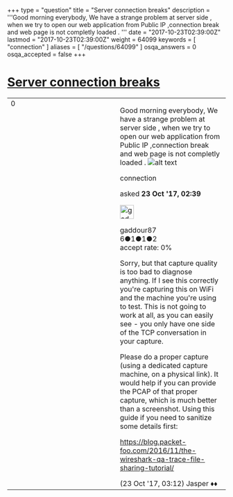 +++
type = "question"
title = "Server connection breaks"
description = '''Good morning everybody, We have a strange problem at server side , when we try to open our web application from Public IP ,connection break and web page is not completly loaded . '''
date = "2017-10-23T02:39:00Z"
lastmod = "2017-10-23T02:39:00Z"
weight = 64099
keywords = [ "connection" ]
aliases = [ "/questions/64099" ]
osqa_answers = 0
osqa_accepted = false
+++

<div class="headNormal">

# [Server connection breaks](/questions/64099/server-connection-breaks)

</div>

<div id="main-body">

<div id="askform">

<table id="question-table" style="width:100%;"><colgroup><col style="width: 50%" /><col style="width: 50%" /></colgroup><tbody><tr class="odd"><td style="width: 30px; vertical-align: top"><div class="vote-buttons"><div id="post-64099-score" class="post-score" title="current number of votes">0</div><div id="favorite-count" class="favorite-count"></div></div></td><td><div id="item-right"><div class="question-body"><p>Good morning everybody, We have a strange problem at server side , when we try to open our web application from Public IP ,connection break and web page is not completly loaded . <img src="https://osqa-ask.wireshark.org/upfiles/satim.png" alt="alt text" /></p></div><div id="question-tags" class="tags-container tags">connection</div><div id="question-controls" class="post-controls"></div><div class="post-update-info-container"><div class="post-update-info post-update-info-user"><p>asked <strong>23 Oct '17, 02:39</strong></p><img src="https://secure.gravatar.com/avatar/940cc74d60837baff7b661d28d67934c?s=32&amp;d=identicon&amp;r=g" class="gravatar" width="32" height="32" alt="gaddour87&#39;s gravatar image" /><p>gaddour87<br />
<span class="score" title="6 reputation points">6</span><span title="1 badges"><span class="badge1">●</span><span class="badgecount">1</span></span><span title="1 badges"><span class="silver">●</span><span class="badgecount">1</span></span><span title="2 badges"><span class="bronze">●</span><span class="badgecount">2</span></span><br />
<span class="accept_rate" title="Rate of the user&#39;s accepted answers">accept rate:</span> <span title="gaddour87 has no accepted answers">0%</span></p></img></div></div><div id="comments-container-64099" class="comments-container"><span id="64100"></span><div id="comment-64100" class="comment"><div id="post-64100-score" class="comment-score"></div><div class="comment-text"><p>Sorry, but that capture quality is too bad to diagnose anything. If I see this correctly you're capturing this on WiFi and the machine you're using to test. This is not going to work at all, as you can easily see - you only have one side of the TCP conversation in your capture.</p><p>Please do a proper capture (using a dedicated capture machine, on a physical link). It would help if you can provide the PCAP of that proper capture, which is much better than a screenshot. Using this guide if you need to sanitize some details first:</p><p><a href="https://blog.packet-foo.com/2016/11/the-wireshark-qa-trace-file-sharing-tutorial/">https://blog.packet-foo.com/2016/11/the-wireshark-qa-trace-file-sharing-tutorial/</a></p></div><div id="comment-64100-info" class="comment-info"><span class="comment-age">(23 Oct '17, 03:12)</span> Jasper ♦♦</div></div></div><div id="comment-tools-64099" class="comment-tools"></div><div class="clear"></div><div id="comment-64099-form-container" class="comment-form-container"></div><div class="clear"></div></div></td></tr></tbody></table>

</div>

</div>

